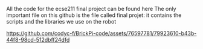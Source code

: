 All the code for the ecse211 final project can be found here
The only important file on this github is the file called final projet: it contains the scripts and the libraries we use on the robot


https://github.com/codyc-f/BrickPi-code/assets/76597781/79923610-b43b-44f8-98cd-512dbff24dfd

